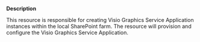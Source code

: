 **Description**

This resource is responsible for creating Visio Graphics Service Application instances 
within the local SharePoint farm. The resource will provision and configure the Visio 
Graphics Service Application.
